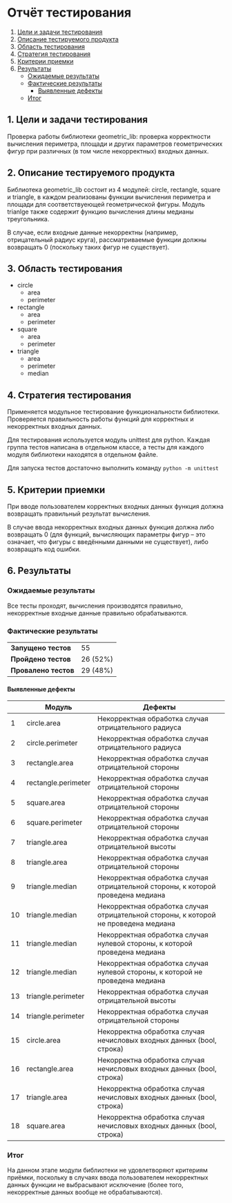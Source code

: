 # Отчёт тестирования

1. [Цели и задачи тестирования](#1-цели-и-задачи-тестирования)
2. [Описание тестируемого продукта](#2-описание-тестируемого-продукта)
3. [Область тестирования](#3-область-тестирования)
4. [Стратегия тестирования](#4-стратегия-тестирования)
5. [Критерии приемки](#5-критерии-приемки)
6. [Результаты](#6-результаты)
    * [Ожидаемые результаты](#ожидаемые-результаты)
    * [Фактические результаты](#фактические-результаты)
        * [Выявленные дефекты](#выявленные-дефекты)
    * [Итог](#итог)

## 1. Цели и задачи тестирования
Проверка работы библиотеки geometric_lib: проверка корректности вычисления периметра, площади и других параметров геометрических фигур при различных (в том числе некорректных) входных данных.

## 2. Описание тестируемого продукта
Библиотека geometric_lib состоит из 4 модулей: circle, rectangle, square и triangle, в каждом реализованы функции вычисления периметра и площади для соответствуеющей геометрической фигуры. Модуль trianlge также содержит функцию вычисления длины медианы треугольника.

В случае, если входные данные некорректны (например, отрицательный радиус круга), рассматриваемые функции должны возвращать 0 (поскольку таких фигур не существует).

## 3. Область тестирования
* circle
    * area
    * perimeter
* rectangle
    * area
    * perimeter
* square
    * area
    * perimeter
* triangle
    * area
    * perimeter
    * median

## 4. Стратегия тестирования
Применяется модульное тестирование функциональности библиотеки. Проверяется правильность работы функций для корректных и некорректных входных данных.

Для тестирования используется модуль unittest для python. Каждая группа тестов написана в отдельном классе, а тесты для каждого модуля библиотеки находятся в отдельном файле.

Для запуска тестов достаточно выполнить команду ```python -m unittest```

## 5. Критерии приемки
При вводе пользователем корректных входных данных функция должна возвращать правильный результат вычисления.

В случае ввода некорректных входных данных функция должна либо возвращать 0 (для функций, вычисляющих параметры фигур – это означает, что фигуры с введёнными данными не существует), либо возвращать код ошибки.

## 6. Результаты
### Ожидаемые результаты
Все тесты проходят, вычисления производятся правильно, некорректные входные данные правильно обрабатываются.

### Фактические результаты
|||
|-|-|
|__Запущено тестов__|55|
|__Пройдено тестов__|26 (52%)|
|__Провалено тестов__|29 (48%)|

#### Выявленные дефекты
|  |Модуль             |Дефекты                                                                            |
|--|-------------------|-----------------------------------------------------------------------------------|
|1 |circle.area        |Некорректная обработка случая отрицательного радиуса                               |
|2 |circle.perimeter   |Некорректная обработка случая отрицательного радиуса                               |
|3 |rectangle.area     |Некорректная обработка случая отрицательной стороны                                |
|4 |rectangle.perimeter|Некорректная обработка случая отрицательной стороны                                |
|5 |square.area        |Некорректная обработка случая отрицательной стороны                                |
|6 |square.perimeter   |Некорректная обработка случая отрицательной стороны                                |
|7 |triangle.area      |Некорректная обработка случая отрицательной высоты                                 |
|8 |triangle.area      |Некорректная обработка случая отрицательной стороны                                |
|9 |triangle.median    |Некорректная обработка случая отрицательной стороны, к которой проведена медиана   |
|10|triangle.median    |Некорректная обработка случая отрицательной стороны, к которой не проведена медиана|
|11|triangle.median    |Некорректная обработка случая нулевой стороны, к которой проведена медиана         |
|12|triangle.median    |Некорректная обработка случая нулевой стороны, к которой не проведена медиана      |
|13|triangle.perimeter |Некорректная обработка случая отрицательной высоты                                 |
|14|triangle.perimeter |Некорректная обработка случая отрицательной стороны                                |
|15|circle.area        |Некорректна обработка случая нечисловых входных данных (bool, строка)              |
|16|rectangle.area     |Некорректна обработка случая нечисловых входных данных (bool, строка)              |
|17|triangle.area      |Некорректна обработка случая нечисловых входных данных (bool, строка)              |
|18|square.area        |Некорректна обработка случая нечисловых входных данных (bool, строка)              |

### Итог
На данном этапе модули библиотеки не удовлетворяют критериям приёмки, поскольку в случаях ввода пользователем некорректных данных функции не выбрасывают исключение (более того, некорректные данных вообще не обрабатываются).

